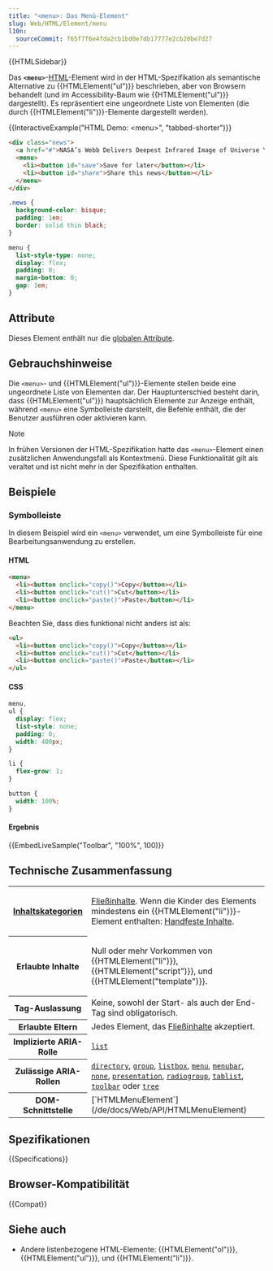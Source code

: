 ```yaml
---
title: "<menu>: Das Menü-Element"
slug: Web/HTML/Element/menu
l10n:
  sourceCommit: f65f7f6e4fda2cb1bd0e7db17777e2cb20be7d27
---
```


{{HTMLSidebar}}

Das **`<menu>`**-[HTML](/de/docs/Web/HTML)-Element wird in der HTML-Spezifikation als semantische Alternative zu {{HTMLElement("ul")}} beschrieben, aber von Browsern behandelt (und im Accessibility-Baum wie {{HTMLElement("ul")}} dargestellt). Es repräsentiert eine ungeordnete Liste von Elementen (die durch {{HTMLElement("li")}}-Elemente dargestellt werden).

{{InteractiveExample("HTML Demo: &lt;menu&gt;", "tabbed-shorter")}}

```html interactive-example
<div class="news">
  <a href="#">NASA’s Webb Delivers Deepest Infrared Image of Universe Yet</a>
  <menu>
    <li><button id="save">Save for later</button></li>
    <li><button id="share">Share this news</button></li>
  </menu>
</div>
```

```css interactive-example
.news {
  background-color: bisque;
  padding: 1em;
  border: solid thin black;
}

menu {
  list-style-type: none;
  display: flex;
  padding: 0;
  margin-bottom: 0;
  gap: 1em;
}
```

## Attribute

Dieses Element enthält nur die [globalen Attribute](/de/docs/Web/HTML/Global_attributes).

## Gebrauchshinweise

Die `<menu>`- und {{HTMLElement("ul")}}-Elemente stellen beide eine ungeordnete Liste von Elementen dar. Der Hauptunterschied besteht darin, dass {{HTMLElement("ul")}} hauptsächlich Elemente zur Anzeige enthält, während `<menu>` eine Symbolleiste darstellt, die Befehle enthält, die der Benutzer ausführen oder aktivieren kann.

> [!NOTE]
> In frühen Versionen der HTML-Spezifikation hatte das `<menu>`-Element einen zusätzlichen Anwendungsfall als Kontextmenü. Diese Funktionalität gilt als veraltet und ist nicht mehr in der Spezifikation enthalten.

## Beispiele

### Symbolleiste

In diesem Beispiel wird ein `<menu>` verwendet, um eine Symbolleiste für eine Bearbeitungsanwendung zu erstellen.

#### HTML

```html
<menu>
  <li><button onclick="copy()">Copy</button></li>
  <li><button onclick="cut()">Cut</button></li>
  <li><button onclick="paste()">Paste</button></li>
</menu>
```

Beachten Sie, dass dies funktional nicht anders ist als:

```html
<ul>
  <li><button onclick="copy()">Copy</button></li>
  <li><button onclick="cut()">Cut</button></li>
  <li><button onclick="paste()">Paste</button></li>
</ul>
```

#### CSS

```css
menu,
ul {
  display: flex;
  list-style: none;
  padding: 0;
  width: 400px;
}

li {
  flex-grow: 1;
}

button {
  width: 100%;
}
```

#### Ergebnis

{{EmbedLiveSample("Toolbar", "100%", 100)}}

## Technische Zusammenfassung

<table class="properties">
  <tbody>
    <tr>
      <th scope="row">
        <a href="/de/docs/Web/HTML/Content_categories"
          >Inhaltskategorien</a
        >
      </th>
      <td>
        <p>
          <a href="/de/docs/Web/HTML/Content_categories#flow_content"
            >Fließinhalte</a
          >. Wenn die Kinder des Elements mindestens ein
          {{HTMLElement("li")}}-Element enthalten:
          <a
            href="/de/docs/Web/HTML/Content_categories#palpable_content"
            >Handfeste Inhalte</a
          >.
        </p>
      </td>
    </tr>
    <tr>
      <th scope="row">Erlaubte Inhalte</th>
      <td>
        <p>
          Null oder mehr Vorkommen von {{HTMLElement("li")}},
          {{HTMLElement("script")}}, und {{HTMLElement("template")}}.
        </p>
      </td>
    </tr>
    <tr>
      <th scope="row">Tag-Auslassung</th>
      <td>Keine, sowohl der Start- als auch der End-Tag sind obligatorisch.</td>
    </tr>
    <tr>
      <th scope="row">Erlaubte Eltern</th>
      <td>
        Jedes Element, das
        <a href="/de/docs/Web/HTML/Content_categories#flow_content"
          >Fließinhalte</a
        > akzeptiert.
      </td>
    </tr>
    <tr>
      <th scope="row">Implizierte ARIA-Rolle</th>
      <td>
        <code
          ><a href="/de/docs/Web/Accessibility/ARIA/Reference/Roles/list_role"
            >list</a
          ></code
        >
      </td>
    </tr>
    <tr>
      <th scope="row">Zulässige ARIA-Rollen</th>
      <td>
        <a href="/de/docs/Web/Accessibility/ARIA/Reference/Roles/directory_role"><code>directory</code></a>, <a href="/de/docs/Web/Accessibility/ARIA/Reference/Roles/group_role"><code>group</code></a>,
        <code
          ><a href="/de/docs/Web/Accessibility/ARIA/Reference/Roles/listbox_role"
            >listbox</a
          ></code
        >, <a href="/de/docs/Web/Accessibility/ARIA/Reference/Roles/menu_role"><code>menu</code></a>, <a href="/de/docs/Web/Accessibility/ARIA/Reference/Roles/menubar_role"><code>menubar</code></a>,
        <a href="/de/docs/Web/Accessibility/ARIA/Reference/Roles/none_role"><code>none</code></a>, <a href="/de/docs/Web/Accessibility/ARIA/Reference/Roles/presentation_role"><code>presentation</code></a>,
        <a href="/de/docs/Web/Accessibility/ARIA/Reference/Roles/radiogroup_role"><code>radiogroup</code></a>, <a href="/de/docs/Web/Accessibility/ARIA/Reference/Roles/tablist_role"><code>tablist</code></a>,
        <a href="/de/docs/Web/Accessibility/ARIA/Reference/Roles/toolbar_role"><code>toolbar</code></a> oder <a href="/de/docs/Web/Accessibility/ARIA/Reference/Roles/tree_role"><code>tree</code></a>
      </td>
    </tr>
    <tr>
      <th scope="row">DOM-Schnittstelle</th>
      <td>[`HTMLMenuElement`](/de/docs/Web/API/HTMLMenuElement)</td>
    </tr>
  </tbody>
</table>

## Spezifikationen

{{Specifications}}

## Browser-Kompatibilität

{{Compat}}

## Siehe auch

- Andere listenbezogene HTML-Elemente: {{HTMLElement("ol")}}, {{HTMLElement("ul")}}, und {{HTMLElement("li")}}.
